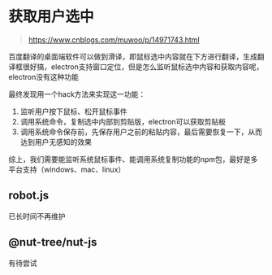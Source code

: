 # 获取用户选中

> https://www.cnblogs.com/muwoo/p/14971743.html

百度翻译的桌面端软件可以做到滑译，即鼠标选中内容就在下方进行翻译，生成翻译框很好搞，electron支持窗口定位，但是怎么监听鼠标选中内容和获取内容呢，electron没有这种功能

最终发现用一个hack方法来实现这一功能：

1. 监听用户按下鼠标、松开鼠标事件
2. 调用系统命令，复制选中内部到剪贴版，electron可以获取剪贴板
3. 调用系统命令保存前，先保存用户之前的粘贴内容，最后需要恢复一下，从而达到用户无感知的效果

综上，我们需要能监听系统鼠标事件、能调用系统复制功能的npm包，最好是多平台支持（windows、mac、linux）

## robot.js

已长时间不再维护

## @nut-tree/nut-js

有待尝试
